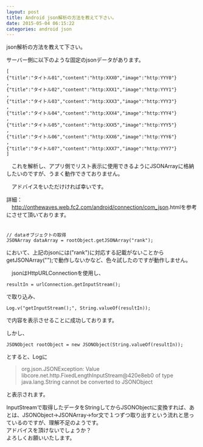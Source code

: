 ```yaml
---
layout: post
title: Android json解析の方法を教えて下さい。
date: 2015-05-04 06:15:22
categories: android json
---
```

<!-- {% raw %} -->
<p>json解析の方法を教えて下さい。</p>

<p>サーバー側に以下のような固定のjsonデータがあります。</p>

<pre><code>[
{"title":"タイトル01","content":"http:XXX0","image":"http:YYY0"}
,
{"title":"タイトル02","content":"http:XXX1","image":"http:YYY1"}
,
{"title":"タイトル03","content":"http:XXX3","image":"http:YYY3"}
,
{"title":"タイトル04","content":"http:XXX4","image":"http:YYY4"}
,
{"title":"タイトル05","content":"http:XXX5","image":"http:YYY5"}
,
{"title":"タイトル06","content":"http:XXX6","image":"http:YYY6"}
,
{"title":"タイトル07","content":"http:XXX7","image":"http:YYY7"}
]
</code></pre>

<p>　これを解析し、アプリ側でリスト表示に使用できるようにJSONArrayに格納したいのですが、うまく動作できておりません。</p>

<p>　アドバイスをいただけければ幸いです。</p>

<p>詳細：<br>
　<a href="http://onthewaves.web.fc2.com/android/connection/com_json" rel="nofollow">http://onthewaves.web.fc2.com/android/connection/com_json</a>.htmlを参考にさせて頂いております。<br>
　</p>

<pre><code>// dataオブジェクトの取得
JSONArray dataArray = rootObject.getJSONArray("rank");
</code></pre>

<p>において、上記のjsonには("rank")に対応する記載がないことからgetJSONArray("");で動作しないかなど、色々試したのですが動作しません。</p>

<p>　jsonはHttpURLConnectionを使用し、</p>

<pre><code>resultIn = urlConnection.getInputStream();
</code></pre>

<p>で取り込み、</p>

<pre><code>Log.v("getInputStream();", String.valueOf(resultIn));
</code></pre>

<p>で内容を表示させることに成功しております。</p>

<p>しかし、</p>

<pre><code>JSONObject rootObject = new JSONObject(String.valueOf(resultIn));
</code></pre>

<p>とすると、Logに</p>

<blockquote>
  <p>org.json.JSONException: Value libcore.net.http.FixedLengthInputStream@420e8eb0 of type java.lang.String cannot be converted to JSONObject</p>
</blockquote>

<p>と表示されます。</p>

<p>InputStreamで取得したデータをStringしてからJSONObjectに変換すれば、あとは、JSONObject→JSONArray→for文で１つずつ取り出すという流れと思っているのですが、理解不足のようです。<br>
アドバイスを頂けないでしょうか？<br>
よろしくお願いいたします。</p>
<!-- {% endraw %} -->
